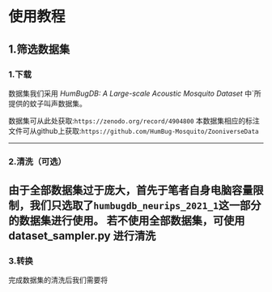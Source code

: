 # 使用教程
## 1.筛选数据集
### 1.下载
数据集我们采用 *HumBugDB: A Large-scale Acoustic Mosquito Dataset* 中`所提供的蚊子叫声数据集。

数据集可从此处获取:`https://zenodo.org/record/4904800`
本数据集相应的标注文件可从github上获取:`https://github.com/HumBug-Mosquito/ZooniverseData`

---
### 2.清洗（可选）
由于全部数据集过于庞大，首先于笔者自身电脑容量限制，我们只选取了`humbugdb_neurips_2021_1`这一部分的数据集进行使用。
若不使用全部数据集，可使用dataset_sampler.py 进行清洗
---
### 3.转换
完成数据集的清洗后我们需要将
